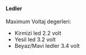 

#### Ledler

Maximum Voltaj degerleri:

- Kirmizi led 2.2 volt 
- Yesil led 3.2 volt
- Beyaz/Mavi ledler 3.4 volt
